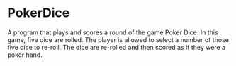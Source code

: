 # PokerDice
 A program that plays and scores a round of the game Poker Dice.  In this game, five dice are rolled.  The player is allowed to select a number of those five dice to re-roll.  The dice are re-rolled and then scored as if they were a poker hand.  
